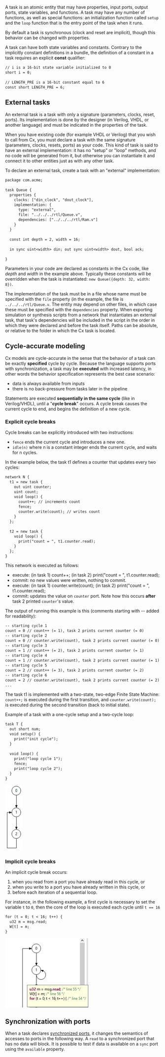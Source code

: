 A task is an atomic entity that may have properties, input ports, output ports, state variables, and functions. A task may have any number of functions, as well as special functions: an initialization function called `setup` and the `loop` function that is the entry point of the task when it runs.

By default a task is synchronous (clock and reset are implicit), though this behavior can be changed with properties.

A task can have both state variables and constants. Contrary to the implicitly constant definitions in a bundle, the definition of a constant in a task requires an explicit **const** qualifier:

    // i is a 16-bit state variable initialized to 0
    short i = 0;

    // LENGTH_PRE is a 16-bit constant equal to 6
    const short LENGTH_PRE = 6;

## External tasks

An external task is a task with only a signature (parameters, clocks, reset, ports). Its implementation is done by the designer (in Verilog, VHDL, or another language) and must be indicated in the properties of the task.

When you have existing code (for example VHDL or Verilog) that you wish to call from Cx, you must declare a task with the same signature (parameters, clocks, resets, ports) as your code. This kind of task is said to have an external implementation: it has no "setup" or "loop" methods, and no code will be generated from it, but otherwise you can instantiate it and connect it to other entities just as with any other task.

To declare an external task, create a task with an "external" implementation:

    package com.acme;

    task Queue {
      properties {
        clocks: ["din_clock", "dout_clock"],
        implementation: {
          type: "external",
          file: "../../../rtl/Queue.v",
          dependencies: ["../../../rtl/Ram.v"]
        }
      }

      const int depth = 2, width = 16;

      in sync uint<width> din; out sync uint<width> dout, bool ack;

    }

Parameters in your code are declared as constants in the Cx code, like _depth_ and _width_ in the example above. Typically these constants will be overridden when the task is instantiated: `new Queue({depth: 32, width: 8})`.

The implementation of the task must be in a file whose name must be specified with the `file` property (in the example, the file is `../../../rtl/Queue.v`. The entity may depend on other files, in which case these must be specified with the `dependencies` property. When exporting simulation or synthesis scripts from a network that instantiates an external task, that task's dependencies will be included in the script in the order in which they were declared and before the task itself. Paths can be absolute, or relative to the folder in which the Cx task is located.

## Cycle-accurate modeling

Cx models are cycle-accurate in the sense that the behavior of a task can be exactly **specified** cycle by cycle. Because the language supports ports with synchronization, a task may be **executed** with increased latency, in other words the behavior specification represents the best case scenario:

- data is always available from inputs
- there is no back-pressure from tasks later in the pipeline

Statements are executed **sequentially in the same cycle** (like in Verilog/VHDL), until a "**cycle break**" occurs. A cycle break causes the current cycle to end, and begins the definition of a new cycle.

### Explicit cycle breaks

Cycle breaks can be explicitly introduced with two instructions:

- `fence` ends the current cycle and introduces a new one.
- `idle(n)` where n is a constant integer ends the current cycle, and waits for n cycles.

In the example below, the task t1 defines a counter that updates every two cycles:

    network N {
      t1 = new task {
        out uint counter;
        uint count;
        void loop() {
          count++; // increments count
          fence;
          counter.write(count); // writes count
        }
      };

      t2 = new task {
        void loop() {
          print("count = ", t1.counter.read);
        }
      };
    }

This network is executed as follows:

- execute: (in task 1) count++; (in task 2) print("count = ", t1.counter.read);
- commit: no new values were written, nothing to commit.
- execute: (in task 1) counter.write(count); (in task 2) print("count = ", t1.counter.read);
- commit: updates the value on `counter` port. Note how this occurs **after** task 2 printed `counter`'s value.

The output of running this example is this (comments starting with -- added for readability):

    -- starting cycle 1
    count = 0 // count++ (= 1), task 2 prints current counter (= 0)
    -- starting cycle 2
    count = 0 // counter.write(count), task 2 prints current counter (= 0)
    -- starting cycle 3
    count = 1 // count++ (= 2), task 2 prints current counter (= 1)
    -- starting cycle 4
    count = 1 // counter.write(count), task 2 prints current counter (= 1)
    -- starting cycle 5
    count = 2 // count++ (= 3), task 2 prints current counter (= 2)
    -- starting cycle 6
    count = 2 // counter.write(count), task 2 prints current counter (= 2)
    ...

The task t1 is implemented with a two-state, two-edge Finite State Machine: `count++;` is executed during the first transition, and `counter.write(count);` is executed during the second transition (back to initial state).

Example of a task with a one-cycle setup and a two-cycle loop:

    task T {
      out short num;
      void setup() {
        print("init cycle");
      }

      void loop() {
        print("loop cycle 1");
        fence;
        print("loop cycle 2");
      }
    }

![Implicit cycle breaks](/images/semantics/fsm_init.png)

### Implicit cycle breaks

An implicit cycle break occurs:

1. when you read from a port you have already read in this cycle, or
2. when you write to a port you have already written in this cycle, or
3. before each iteration of a sequential loop.

For instance, in the following example, a first cycle is necessary to set the variable `t` to `0`, then the core of the loop is executed each cycle until `t == 16`

    for (t = 0; t < 16; t++) {
      u32 m = msg.read;
      W[t] = m;
    }

![FSM loop](/images/semantics/fsm_loop.png)

## Synchronization with ports

When a task declares [synchronized ports](/documentation/declarations#ports), it changes the semantics of accesses to ports in the following way. A `read` to a synchronized port that has no data will block. It is possible to test if data is available on a `sync` port using the `available` property.
